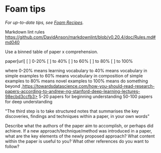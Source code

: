 # Foam tips

_For up-to-date tips, see [Foam Recipes](https://foambubble.github.io/foam/recipes)._

Markdown lint rules <https://github.com/DavidAnson/markdownlint/blob/v0.20.4/doc/Rules.md#md040>

Use a binned table of paper x comprehension.

paper[url]  [ ] 0-20% [ ] to 40% [ ] to 60% [ ] to 80% [ ] to 100%

where 0-20% means learning vocabulary
to 40% means vocabulary in simple examples
to 60% means vocabulary in composition of simple examples
to 80% means novel examples
to 100% means do something beyond 
,https://towardsdatascience.com/how-you-should-read-research-papers-according-to-andrew-ng-stanford-deep-learning-lectures-98ecbd3ccfb3>
5-20 papers for beginning understanding 50-100 papers for deep understanding

"The third step is to take structured notes that summarises the key discoveries, findings and techniques within a paper, in your own words"

Describe what the authors of the paper aim to accomplish, or perhaps did achieve.
If a new approach/technique/method was introduced in a paper, what are the key elements of the newly proposed approach?
What content within the paper is useful to you?
What other references do you want to follow?
